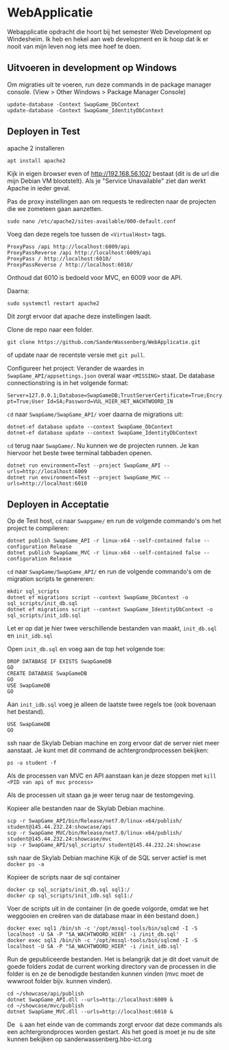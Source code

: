 # WebApplicatie
Webapplicatie opdracht die hoort bij het semester Web Development op Windesheim. Ik heb en hekel aan web development en ik hoop dat ik er nooit van mijn leven nog iets mee hoef te doen.

## Uitvoeren in development op Windows
Om migraties uit te voeren, run deze commands in de package manager console.
(View > Other Windows > Package Manager Console)

```
update-database -Context SwapGame_DbContext
update-database -Context SwapGame_IdentityDbContext
```

## Deployen in Test
apache 2 installeren

`apt install apache2`

Kijk in eigen browser even of http://192.168.56.102/ bestaat (dit is de url die mijn Debian VM blootstelt).
Als je "Service Unavailable" ziet dan werkt Apache in ieder geval.

Pas de proxy instellingen aan om requests te redirecten naar de projecten die we zometeen gaan aanzetten.

`sudo nano /etc/apache2/sites-available/000-default.conf`

Voeg dan deze regels toe tussen de `<VirtualHost>` tags.

```
ProxyPass /api http://localhost:6009/api
ProxyPassReverse /api http://localhost:6009/api
ProxyPass / http://localhost:6010/
ProxyPassReverse / http://localhost:6010/
```

Onthoud dat 6010 is bedoeld voor MVC, en 6009 voor de API. 

Daarna:

`sudo systemctl restart apache2`

Dit zorgt ervoor dat apache deze instellingen laadt.

Clone de repo naar een folder. 

`git clone https://github.com/SanderWassenberg/WebApplicatie.git`

of update naar de recentste versie met `git pull`. 

Configureer het project: Verander de waardes in `SwapGame_API/appsettings.json` overal waar `<MISSING>` staat.
De database connectionstring is in het volgende format:

`Server=127.0.0.1;Database=SwapGameDB;TrustServerCertificate=True;Encrypt=True;User Id=SA;Password=VUL_HIER_HET_WACHTWOORD_IN`

`cd` naar `SwapGame/SwapGame_API/` voer daarna de migrations uit:

```
dotnet-ef database update --context SwapGame_DbContext
dotnet-ef database update --context SwapGame_IdentityDbContext
```

`cd` terug naar `SwapGame/`. Nu kunnen we de projecten runnen. Je kan hiervoor het beste twee terminal tabbaden openen.

```
dotnet run environment=Test --project SwapGame_API --urls=http://localhost:6009
dotnet run environment=Test --project SwapGame_MVC --urls=http://localhost:6010
```

## Deployen in Acceptatie
Op de Test host, `cd` naar `Swapgame/` en run de volgende commando's om het project te compileren:

```
dotnet publish SwapGame_API -r linux-x64 --self-contained false --configuration Release
dotnet publish SwapGame_MVC -r linux-x64 --self-contained false --configuration Release
```

`cd` naar `SwapGame/SwapGame_API/` en run de volgende commando's om de migration scripts te genereren:

```
mkdir sql_scripts
dotnet ef migrations script --context SwapGame_DbContext -o sql_scripts/init_db.sql
dotnet ef migrations script --context SwapGame_IdentityDbContext -o sql_scripts/init_idb.sql
```

Let er op dat je hier twee verschillende bestanden van maakt, `init_db.sql` en `init_idb.sql`

Open `init_db.sql` en voeg aan de top het volgende toe:

```
DROP DATABASE IF EXISTS SwapGameDB
GO
CREATE DATABASE SwapGameDB
GO
USE SwapGameDB
GO
```

Aan `init_idb.sql` voeg je alleen de laatste twee regels toe (ook bovenaan het bestand).

```
USE SwapGameDB
GO
```

ssh naar de Skylab Debian machine en zorg ervoor dat de server niet meer aanstaat. Je kunt met dit command de achtergrondprocessen bekijken:

`ps -u student -f`

Als de processen van MVC en API aanstaan kan je deze stoppen met `kill <PID van api of mvc process>`

Als de processen uit staan ga je weer terug naar de testomgeving.

Kopieer alle bestanden naar de Skylab Debian machine.

```
scp -r SwapGame_API/bin/Release/net7.0/linux-x64/publish/ student@145.44.232.24:showcase/api
scp -r SwapGame_MVC/bin/Release/net7.0/linux-x64/publish/ student@145.44.232.24:showcase/mvc
scp -r SwapGame_API/sql_scripts/ student@145.44.232.24:showcase
```

ssh naar de Skylab Debian machine
Kijk of de SQL server actief is met `docker ps -a`

Kopieer de scripts naar de sql container

```
docker cp sql_scripts/init_db.sql sql1:/
docker cp sql_scripts/init_idb.sql sql1:/
```

Voer de scripts uit in de container (in de goede volgorde, omdat we het weggooien en creëren van de database maar in één bestand doen.)

```
docker exec sql1 /bin/sh -c '/opt/mssql-tools/bin/sqlcmd -I -S localhost -U SA -P "SA_WACHTWOORD_HIER" -i /init_db.sql'
docker exec sql1 /bin/sh -c '/opt/mssql-tools/bin/sqlcmd -I -S localhost -U SA -P "SA_WACHTWOORD_HIER" -i /init_idb.sql'
```

Run de gepubliceerde bestanden. Het is belangrijk dat je dit doet vanuit de goede folders zodat 
de current working directory van de processen in die folder is en ze de benodigde bestanden kunnen vinden 
(mvc moet de wwwroot folder bijv. kunnen vinden).

```
cd ~/showcase/api/publish
dotnet SwapGame_API.dll --urls=http://localhost:6009 &
cd ~/showcase/mvc/publish
dotnet SwapGame_MVC.dll --urls=http://localhost:6010 &
```

De ` &` aan het einde van de commands zorgt ervoor dat deze commands als een achtergrondproces worden gestart.
Als het goed is moet je nu de site kunnen bekijken op sanderwassenberg.hbo-ict.org




